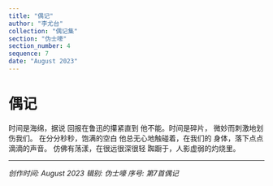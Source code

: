 ```yaml
---
title: "偶记"
author: "李尤台"
collection: "偶记集"
section: "伪士嚎"
section_number: 4
sequence: 7
date: "August 2023"
---
```


# 偶记

时间是海绵，据说
回报在鲁迅的攥紧直到
他不能。时间是碎片，
微妙而刺激地划伤我们。
在分分秒秒，饱满的空白
他总无心地触碰着，在我们的
身体，落下点点滴滴的声音。
仿佛有荡漾，在很远很深很轻
踟蹰于，人影虚弱的灼烧里。

---
*创作时间: August 2023*
*辑别: 伪士嚎*
*序号: 第7首偶记*
